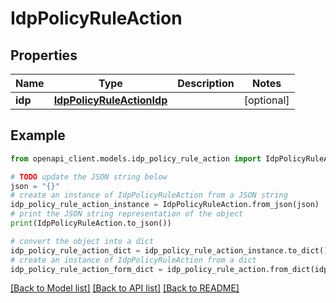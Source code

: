 # IdpPolicyRuleAction


## Properties

Name | Type | Description | Notes
------------ | ------------- | ------------- | -------------
**idp** | [**IdpPolicyRuleActionIdp**](IdpPolicyRuleActionIdp.md) |  | [optional] 

## Example

```python
from openapi_client.models.idp_policy_rule_action import IdpPolicyRuleAction

# TODO update the JSON string below
json = "{}"
# create an instance of IdpPolicyRuleAction from a JSON string
idp_policy_rule_action_instance = IdpPolicyRuleAction.from_json(json)
# print the JSON string representation of the object
print(IdpPolicyRuleAction.to_json())

# convert the object into a dict
idp_policy_rule_action_dict = idp_policy_rule_action_instance.to_dict()
# create an instance of IdpPolicyRuleAction from a dict
idp_policy_rule_action_form_dict = idp_policy_rule_action.from_dict(idp_policy_rule_action_dict)
```
[[Back to Model list]](../README.md#documentation-for-models) [[Back to API list]](../README.md#documentation-for-api-endpoints) [[Back to README]](../README.md)


